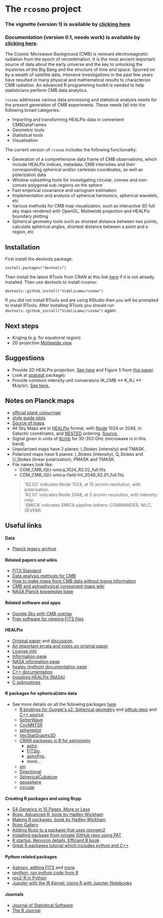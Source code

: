 # The `rcosmo` project

### The vignette (version 1) is available by [clicking here](rcosmoVignette.pdf)
### Documentation (version 0.1, needs work) is available by [clicking here](rcosmo.pdf). 


The Cosmic Microwave Background (CMB) is remnant electromagnetic radiation from the epoch of recombination. It is the most ancient important source of data about the early universe and the key to unlocking the mysteries of the Big Bang and the structure of time and space. Spurred on by a wealth of satellite data, intensive investigations in the past few years have resulted in many physical and mathematical results to characterize CMB radiation. An advanced R programming toolkit is needed to help statisticians perform CMB data analytics. 

`rcosmo` addresses various data processing and statistical analysis needs for the present generation of CMB experiments. These needs fall into the following broad categories:
+ Importing and transforming HEALPix data in convenient CMBDataFrames
+ Geometric tools
+ Statistical tools
+ Visualisation

The current version of `rcosmo` includes the following functionality:
+	Generation of a comprehensive data frame of CMB observations, which include HEALPix indices, metadata, CMB intensities and their
  corresponding spherical and/or cartesian coordinates, as well as polarization data
+	Window subsetting tools for investigating circular, convex and non-convex polygonal sub-regions on the sphere
+	Fast empirical covariance and variogram estimation
+	Implementation and analysis of spherical harmonics, spherical wavelets, etc
+	Various methods for CMB map visualization, such as interactive 3D full sky maps rendered with OpenGL, Mollweide projection and HEALPix boundary plotting
+ Spherical geometry tools such as shortest distance between two points, calculate spherical angles, shortest distance between a point and a region, etc


## Installation
First install the devtools package:
```
install.packages("devtools")
```
Then install the latest RTools from CRAN at this link [here](https://cran.r-project.org/bin/windows/Rtools/) if it is not already installed.
Then use devtools to install rcosmo:
```
devtools::github_install("VidaliLama/rcosmo")
```
If you did not install RTools and are using RStudio then you will be prompted to install RTools. After installing RTools you should run `devtools::github_install("VidaliLama/rcosmo")` again.

## Next steps
  + Kriging (e.g. for equatorial region)
  + 2D projection [Mollweide view](https://en.wikipedia.org/wiki/Mollweide_projection)
  
## Suggestions
  + Provide 2D HEALPix projection. [See here](http://sufoo.c.ooco.jp/program/healpix.html) and Figure 5 from [this paper](cosmocoffee.info/arxivref.php?abs=astro-ph/0409513).
  + Look at [spatstat](https://cran.r-project.org/web/packages/spatstat/index.html) package):
  + Provide common intensity unit conversions (K_CMB <-> K_RJ <-> MJy/sr). [See here.](https://irsasupport.ipac.caltech.edu/index.php?/Knowledgebase/Article/View/181/20/what-are-the-intensity-units-of-the-planck-all-sky-maps-and-how-do-i-convert-between-them)

## Notes on Planck maps 
  + [official plank colourmap](https://github.com/zonca/paperplots/raw/master/data/Planck_Parchment_RGB.txt)
  + [style guide plots](https://github.com/zonca/paperplots)
  + [Source of maps](http://irsa.ipac.caltech.edu/data/Planck/release_2/all-sky-maps/matrix_cmb.html).
  + All Sky Maps are in [HEALPix](http://healpix.sourceforge.net/html/intro.htm) format, with [Nside](http://healpix.sourceforge.net/html/intronode4.htm) 1024 or 2048, in Galactic coordinates, and [NESTED](http://healpix.sourceforge.net/html/intronode4.htm) ordering. [Source.](http://irsa.ipac.caltech.edu/data/Planck/release_2/all-sky-maps/)
  + Signal given in units of [Kcmb](https://irsasupport.ipac.caltech.edu/index.php?/Knowledgebase/Article/View/181/20/what-are-the-intensity-units-of-the-planck-all-sky-maps-and-how-do-i-convert-between-them) for 30-353 GHz (microwave is in this band).
  + Unpolarized maps have 2 planes: I_Stokes (intensity) and TMASK.
  + Polarized maps have 5 planes: I_Stokes (intensity), Q_Stokes and U_Stokes (linear polarization), PMASK and TMASK.
  + File names look like:
    + COM_CMB_IQU-smica_1024_R2.02_full.fits
    + COM_CMB_IQU-smica-field-Int_2048_R2.01_full.fits
    >  'R2.02' indicates Nside 1024, at 10 arcmin resolution, with polarisation.      
    >  'R2.01' indicates Nside 2048, at 5 arcmin resolution, with intensity only.       
    >  'SMICA' indicates SMICA pipeline (others: COMMANDER, NILC, SEVEM).
    
## Useful links
#### Data
  + [Planck legacy archive](http://pla.esac.esa.int/pla/#home)
#### Related papers and wikis
  + [FITS Standard](https://fits.gsfc.nasa.gov/fits_standard.html)
  + [Data analysis methods for CMB](http://iopscience.iop.org/article/10.1088/0034-4885/70/6/R02/meta)
  + [How to make maps from CMB data without losing information](http://iopscience.iop.org/article/10.1086/310631)
  + [CMB and astrophysical component maps wiki](https://wiki.cosmos.esa.int/planckpla/index.php/CMB_and_astrophysical_component_maps)
  + [NASA Planck knowledge base](https://irsasupport.ipac.caltech.edu/index.php?/Knowledgebase/List/Index/20/planck)
#### Related software and apps
  + [Google Sky with CMB overlay](https://www.google.com.au/sky/)
  + [Free software for viewing FITS files](https://heasarc.gsfc.nasa.gov/ftools/fv/fv_download.html)
#### HEALPix
  + [Original paper](https://arxiv.org/pdf/astro-ph/0409513.pdf) and [discussion](http://cosmocoffee.info/viewtopic.php?t=64).
  + [An important errata and notes on original paper](http://blog.tiaan.com/link/2009/09/04/healpix-errata-and-additional-notes)
  + [License info](http://healpix.sourceforge.net/downloads.php)
  + [Information page](http://healpix.sourceforge.net/)
  + [NASA information page](http://healpix.jpl.nasa.gov/index.shtml)
  + [healpy (python) documentation page](http://healpy.readthedocs.io/en/latest/index.html)
  + [C++ documentation](http://healpix.sourceforge.net/html/Healpix_cxx/index.html)
  + [Installing HEALPix (NASA)](https://healpix.jpl.nasa.gov/html/install.htm)
  + [C subroutines](http://healpix.sourceforge.net/html/csub.htm)
#### R packages for spherical/atro data
  + See more details on all the following packages [here](https://github.com/VidaliLama/cmbstat/blob/master/PackagesForSphericalDataAnalytics.pdf)
    + [R bindings for Google's s2: Spherical geometry](https://cran.r-project.org/web/packages/s2/index.html) and [github repo](https://github.com/spatstat/s2) and [C++ source](https://code.google.com/archive/p/s2-geometry-library/)
    + [SpherWave](http://dasan.sejong.ac.kr/~dhkim/main/research/pub/SpherWaveR.pdf)
    + [CircNNTSR](https://cran.r-project.org/web/packages/CircNNTSR/index.html)
    + [sphereplot](https://cran.r-project.org/web/packages/sphereplot/)
    + [VecStatGraphs3D](https://www.rdocumentation.org/packages/VecStatGraphs3D/versions/1.6)
    + [CRAN packages in R for astronomy](https://asaip.psu.edu/forums/software-forum/459833927)
      + [astro](http://cran.us.r-project.org/web/packages/astro/index.html).
      + [FITSio](https://cran.r-project.org/web/packages/FITSio/index.html).
      + [astroFns](https://cran.r-project.org/web/packages/astroFns/index.html).
      + more...
    + [sm](https://cran.r-project.org/web/packages/sm/index.html)
    + [Directional](https://cran.r-project.org/web/packages/Directional/index.html)
    + [SphericalCubature](https://cran.r-project.org/web/packages/SphericalCubature/index.html)
    + [geosphere](https://cran.r-project.org/web/packages/geosphere/index.html)
    + [circular](https://cran.r-project.org/web/packages/circular/index.html)
#### Creating R packages and using Rcpp
  + [S4 Generics in 15 Pages, More or Less](https://www.stat.auckland.ac.nz/S-Workshop/Gentleman/S4Objects.pdf)
  + [Rcpp, Advanced R, book by Hadley Wickham](http://adv-r.had.co.nz/Rcpp.html#rcpp-package)
  + [Making R packages, book by Hadley Wickham](http://r-pkgs.had.co.nz/intro.html)
  + [Rcpp Gallery](http://gallery.rcpp.org/)
  + [Adding Rcpp to a package that uses roxygen2](https://ironholds.org/blog/adding-rcpp-to-an-existing-r-package-documented-with-roxygen2/)
  + [Installing package from private GitHub repo using PAT](https://github.com/jennybc/happy-git-with-r/blob/master/81_github-api-tokens.Rmd)
  + [R startup, Renviron details, Efficient R book](https://csgillespie.github.io/efficientR/r-startup.html)
  + [Great R packages tutorial which includes python and C++](http://www.mjdenny.com/R_Package_Pictorial.html)
#### Python related packages
  + [Astropy, editing FITS](http://www.astropy.org/astropy-tutorials/FITS-header.html) and [more](http://www.astropy.org/).
  + [rpython, run python code from R](http://rpython.r-forge.r-project.org/)
  + [rpy2-R in Python](https://rpy2.bitbucket.io/)
  + [Jupyter with the IR Kernel: Using R with Jupyter Notebooks](http://blog.revolutionanalytics.com/2015/09/using-r-with-jupyter-notebooks.html)
#### Journals
  + [Journal of Statistical Software](https://www.jstatsoft.org)
  + [The R Journal](https://journal.r-project.org)
